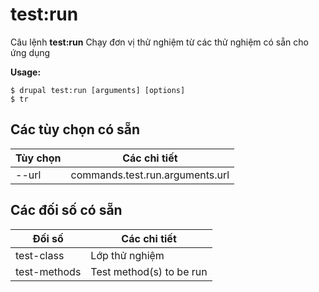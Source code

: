 # test:run
Câu lệnh **test:run** Chạy đơn vị thử nghiệm từ các thử nghiệm có sẵn cho ứng dụng

**Usage:**
```
$ drupal test:run [arguments] [options] 
$ tr  
```

## Các tùy chọn có sẵn
Tùy chọn | Các chi tiết
-------|-------------
--url | commands.test.run.arguments.url

## Các đối số có sẵn
Đối số | Các chi tiết
---------|-------------
test-class | Lớp thử nghiệm
test-methods | Test method(s) to be run
